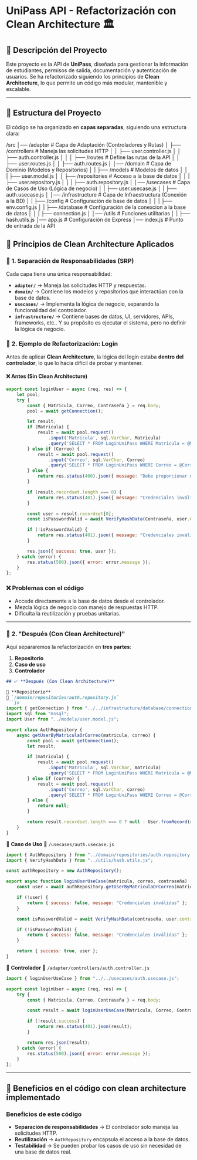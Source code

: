 # UniPass API - Refactorización con Clean Architecture 🏛️

## 📌 Descripción del Proyecto
Este proyecto es la API de **UniPass**, diseñada para gestionar la información de estudiantes, permisos de salida, documentación y autenticación de usuarios. Se ha refactorizado siguiendo los principios de **Clean Architecture**, lo que permite un código más modular, mantenible y escalable.

---

## 📂 Estructura del Proyecto
El código se ha organizado en **capas separadas**, siguiendo una estructura clara:

/src │── /adapter # Capa de Adaptación (Controladores y Rutas) 
     │ ├── /controllers # Maneja las solicitudes HTTP 
     │ │ ├── user.controller.js 
     │ │ ├── auth.controller.js 
     │ │ │ ├── /routes # Define las rutas de la API 
     │ │ ├── user.routes.js 
     │ │ ├── auth.routes.js 
     │ │── /domain # Capa de Dominio (Modelos y Repositorios) 
     │ | ├── /models # Modelos de datos 
     │ │ | ├── user.model.js 
     │ │ ├── /repositories # Acceso a la base de datos 
     │ │ | ├── user.repository.js 
     │ │ | ├── auth.repository.js 
     │ │── /usecases # Capa de Casos de Uso (Lógica de negocio) 
     │ |  ├── user.usecase.js 
     │ |  ├── auth.usecase.js 
     │ │── /infrastructure # Capa de Infraestructura (Conexión a la BD) 
     │ | ├── /config # Configuración de base de datos 
     │ │ | ├── env.config.js 
     │ | ├── /database # Configuración de la conexcion a la base de datos
     │ │ | ├── connection.js 
     │ │── /utils # Funciones utilitarias 
     │ | ├── hash.utils.js 
     │── app.js # Configuración de Express 
     │── index.js # Punto de entrada de la API 


## 🎯 **Principios de Clean Architecture Aplicados**

### 📌 **1. Separación de Responsabilidades (SRP)**
Cada capa tiene una única responsabilidad:
- **`adapter/`** → Maneja las solicitudes HTTP y respuestas.
- **`domain/`** → Contiene los modelos y repositorios que interactúan con la base de datos.
- **`usecases/`** → Implementa la lógica de negocio, separando la funcionalidad del controlador.
- **`infrastructure/`** → Contiene bases de datos, UI, servidores, APIs, frameworks, etc.. Y su propósito es ejecutar el sistema, pero no definir la lógica de negocio.

### 📌 **2. Ejemplo de Refactorización: Login**
Antes de aplicar **Clean Architecture**, la lógica del login estaba **dentro del controlador**, lo que lo hacía difícil de probar y mantener.

#### ❌ **Antes (Sin Clean Architecture)**
```js
export const loginUser = async (req, res) => {
    let pool;
    try {
        const { Matricula, Correo, Contraseña } = req.body;
        pool = await getConnection();

        let result;
        if (Matricula) {
            result = await pool.request()
                .input('Matricula', sql.VarChar, Matricula)
                .query('SELECT * FROM LoginUniPass WHERE Matricula = @Matricula');
        } else if (Correo) {
            result = await pool.request()
                .input('Correo', sql.VarChar, Correo)
                .query('SELECT * FROM LoginUniPass WHERE Correo = @Correo');
        } else {
            return res.status(400).json({ message: "Debe proporcionar matrícula o correo" });
        }

        if (result.recordset.length === 0) {
            return res.status(401).json({ message: "Credenciales inválidas" });
        }

        const user = result.recordset[0];
        const isPasswordValid = await VerifyHashData(Contraseña, user.Contraseña);

        if (!isPasswordValid) {
            return res.status(401).json({ message: "Credenciales inválidas" });
        }

        res.json({ success: true, user });
    } catch (error) {
        res.status(500).json({ error: error.message });
    }
};
```

### ❌ **Problemas con el código**
- Accede directamente a la base de datos desde el controlador.
- Mezcla lógica de negocio con manejo de respuestas HTTP.
- Dificulta la reutilización y pruebas unitarias.


---

### 📌 **2. "Después (Con Clean Architecture)"**
Aquí separaremos la refactorización en **tres partes**:
1. **Repositorio**
2. **Caso de uso**
3. **Controlador**

```md
## ✅ **Después (Con Clean Architecture)**

📌 **Repositorio**
📂 `/domain/repositories/auth.repository.js`
```js
import { getConnection } from "../../infrastructure/database/connection.js";
import sql from "mssql";
import User from "../models/user.model.js";

export class AuthRepository {
    async getUserByMatriculaOrCorreo(matricula, correo) {
        const pool = await getConnection();
        let result;

        if (matricula) {
            result = await pool.request()
                .input('Matricula', sql.VarChar, matricula)
                .query('SELECT * FROM LoginUniPass WHERE Matricula = @Matricula');
        } else if (correo) {
            result = await pool.request()
                .input('Correo', sql.VarChar, correo)
                .query('SELECT * FROM LoginUniPass WHERE Correo = @Correo');
        } else {
            return null;
        }

        return result.recordset.length === 0 ? null : User.fromRecord(result.recordset[0]);
    }
}
```


📌 **Caso de Uso**
📂 `/usecases/auth.usecase.js`
```js
import { AuthRepository } from "../domain/repositories/auth.repository.js";
import { VerifyHashData } from "../utils/hash.utils.js";

const authRepository = new AuthRepository();

export async function loginUserUseCase(matricula, correo, contraseña) {
    const user = await authRepository.getUserByMatriculaOrCorreo(matricula, correo);

    if (!user) {
        return { success: false, message: "Credenciales inválidas" };
    }

    const isPasswordValid = await VerifyHashData(contraseña, user.contraseña);

    if (!isPasswordValid) {
        return { success: false, message: "Credenciales inválidas" };
    }

    return { success: true, user };
}
```

📌 **Controlador**
📂 `/adapter/controllers/auth.controller.js`
```js
import { loginUserUseCase } from "../../usecases/auth.usecase.js";

export const loginUser = async (req, res) => {
    try {
        const { Matricula, Correo, Contraseña } = req.body;

        const result = await loginUserUseCase(Matricula, Correo, Contraseña);

        if (!result.success) {
            return res.status(401).json(result);
        }

        return res.json(result);
    } catch (error) {
        res.status(500).json({ error: error.message });
    }
};
```

---

## 📌 **Beneficios en el código con clean architecture implementado**

### **Beneficios de este código**
- **Separación de responsabilidades** → El controlador solo maneja las solicitudes HTTP.
- **Reutilización** → `AuthRepository` encapsula el acceso a la base de datos.
- **Testabilidad** → Se pueden probar los casos de uso sin necesidad de una base de datos real.
